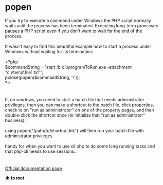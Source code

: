 # popen




<div class="phpcode"><span class="html">
If you try to execute a command under Windows the PHP script normally waits until the process has been terminated. Executing long-term processes pauses a PHP script even if you don&apos;t want to wait for the end of the process.
<br>
<br>It wasn&apos;t easy to find this beautiful example how to start a process under Windows without waiting for its termination:
<br>
<br><span class="default">&lt;?php
<br>$commandString </span><span class="keyword">= </span><span class="string">&apos;start /b c:\\programToRun.exe -attachment &quot;c:\\temp\file1.txt&quot;&apos;</span><span class="keyword">;
<br></span><span class="default">pclose</span><span class="keyword">(</span><span class="default">popen</span><span class="keyword">(</span><span class="default">$commandString</span><span class="keyword">, </span><span class="string">&apos;r&apos;</span><span class="keyword">));
<br></span><span class="default">?&gt;</span>
</span>
</div>
  

#


<div class="phpcode"><span class="html">
If, on windows, you need to start a batch file that needs administrator privileges, then you can make a shortcut to the batch file, click properties, check to on &quot;run as administrator&quot; on one of the property pages, and then double-click the shortcut once (to initialize that &quot;run as administrator&quot; business).<br><br>using popen(&quot;/path/to/shortcut.lnk&quot;) will then run your batch file with administrator privileges.<br><br>handy for when you want to use cli php to do some long running tasks and that php-cli needs to use sessions..</span>
</div>
  

#

[Official documentation page](https://www.php.net/manual/en/function.popen.php)

**[⬆ to root](/)**